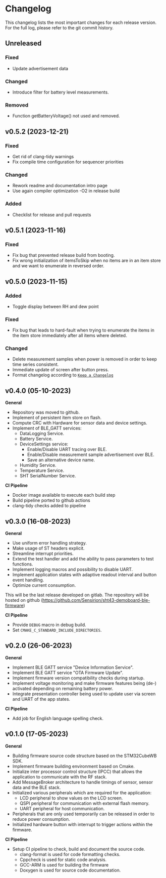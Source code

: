 # Changelog

This changelog lists the most important changes for each release version. For
the full log, please refer to the git commit history.

## Unreleased

### Fixed

* Update advertisement data

### Changed

* Introduce filter for battery level measurements.

### Removed

* Function getBatteryVoltage() not used and removed.

## v0.5.2 (2023-12-21)

### Fixed

* Get rid of clang-tidy warnings
* Fix compile time configuration for sequencer priorities

### Changed

* Rework readme and documentation intro page
* Use again compiler optimization -O2 in release build

### Added

* Checklist for release and pull requests

## v0.5.1 (2023-11-16)

### Fixed

* Fix bug that prevented release build from booting.
* Fix wrong initialization of itemsToSkip when no items are in an item store
  and we want to enumerate in reversed order.

## v0.5.0 (2023-11-15)

### Added

* Toggle display between RH and dew point

### Fixed

* Fix bug that leads to hard-fault when trying to enumerate the items in the
  item store immediately after all items where deleted.

### Changed

* Delete measurement samples when power is removed in order to keep time series
  consistent.
* Immediate update of screen after button press.
* Format changelog according to [`Keep a Changelog`](https://keepachangelog.com/en/1.0.0/)

## v0.4.0 (05-10-2023)
**General**

* Repository was moved to github.
* Implement of persistent item store on flash.
* Compute CRC with Hardware for sensor data and device settings.
* Implement of BLE_GATT services:
  * DataLogging Service.
  * Battery Service.
  * DeviceSettings service:
    * Enable/Disable UART tracing over BLE.
    * Enable/Disable measurement sample advertisement over BLE.
    * Save an alternative device name.
  * Humidity Service.
  * Temperature Service.
  * SHT SerialNumber Service.

**CI Pipeline**

* Docker image available to execute each build step
* Build pipeline ported to github actions
* clang-tidy checks added to pipeline

## v0.3.0 (16-08-2023)
**General**

* Use uniform error handling strategy.
* Make usage of ST headers explicit.
* Streamline interrupt priorities.
* Extend the test handler and add the ability to pass parameters to test functions.
* Implement logging macros and possibility to disable UART.
* Implement application states with adaptive readout interval and button event
  handling.
* Optimize current consumption.

This will be the last release developed on gitlab. The repository will be hosted
on github (https://github.com/Sensirion/sht43-demoboard-ble-firmware)

**CI Pipeline**
* Provide `DEBUG` macro in debug build.
* Set `CMAKE_C_STANDARD_INCLUDE_DIRECTORIES`.


## v0.2.0 (26-06-2023)

**General**
* Implement BLE GATT service "Device Information Service".
* Implement BLE GATT service "OTA Firmware Update".
* Implement firmware version compatibility checks during startup.
* Implement voltage monitoring and make firmware features being (de-) activated
depending on remaining battery power.
* Integrate presentation controller being used to update user via screen and
UART of the app states.

**CI Pipeline**
* Add job for English language spelling check.

## v0.1.0 (17-05-2023)

**General**
* Building firmware source code structure based on the STM32CubeWB SDK.
* Implement firmware building environment based on Cmake.
* Initialize inter processor control structure (IPCC) that allows the application to communicate with the RF stack.
* Add MessageBroker architecture to handle timings of sensor, sensor data and the BLE stack.
* Initialized various peripherals which are required for the application:
  * LCD peripheral to show values on the LCD screen.
  * QSPI peripheral for communication with external flash memory.
  * UART peripheral for host communication.
* Peripherals that are only used temporarily can be released in order to reduce power consumption.
* Initialized hardware button with interrupt to trigger actions within the firmware.

**CI Pipeline**
* Setup CI pipeline to check, build and document the source code.
  * clang-format is used for code formatting checks.
  * Cppcheck is used for static code analysis.
  * GCC-ARM is used for building the firmware
  * Doxygen is used for source code documentation.
